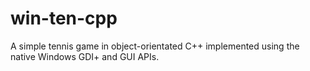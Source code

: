 # win-ten-cpp
A simple tennis game in object-orientated C++ implemented using the native Windows GDI+ and GUI APIs.
